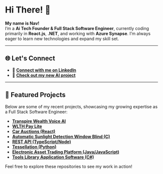 # Hi There! 👋  

**My name is Nav!**  
I’m a **Ai Tech Founder & Full Stack Software Engineer**, currently coding primarily in **React.js**, **.NET**, and working with **Azure Synapse**. I’m always eager to learn new technologies and expand my skill set.  

---

## 🌐 Let's Connect  
- 💼 [**Connect with me on LinkedIn**](https://www.linkedin.com/in/navidnorahmed/)  
- 🤖 [**Check out my new AI project**](https://github.com/navidahmed-github/transpire-wealth-voice-ai)  

---

## 🚀 Featured Projects  
Below are some of my recent projects, showcasing my growing expertise as a Full Stack Software Engineer:  

- [**Transpire Wealth Voice AI**](https://github.com/navidahmed-github/transpire-wealth-voice-ai)  
- [**WLTH Pay Lite**](https://github.com/navidahmed-github/wlth-pay-lite)  
- [**Car Auctions (React)**](https://github.com/navidahmed-github/car-auctions)  
- [**Automatic Sunlight Detection Window Blind (C)**](https://github.com/nahme6/Automatic-Sunlight-Detection-Window-Blind)  
- [**REST API (TypeScript/Node)**](https://github.com/nahme6/Spaceship-REST-API)  
- [**Tessellation (Python)**](https://github.com/nahme6/IFB104-Tessellation-Assignment)  
- [**Electronic Asset Trading Platform (Java/JavaScript)**](https://github.com/nahme6/Electronic-Asset-Trading-Platform)  
- [**Tools Library Application Software (C#)**](https://github.com/nahme6/Tools-Library-Application-Software)  

Feel free to explore these repositories to see my work in action!  
